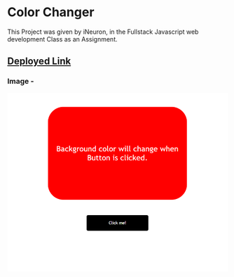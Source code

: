 # Color Changer

This Project was given by iNeuron, in the Fullstack Javascript web development Class as an Assignment.

## [Deployed Link](https://03-colorchanger-website.netlify.app/)

### Image -
![](final.png)